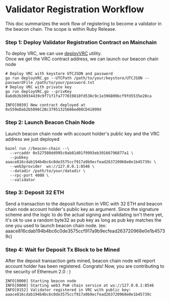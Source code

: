 # Validator Registration Workflow

This doc summarizes the work flow of registering to become a validator in the beacon chain. The scope is within Ruby Release.

### Step 1: Deploy Validator Registration Contract on Mainchain

To deploy VRC, we can use [deployVRC](https://github.com/terenc3t/geth-sharding/tree/contract-util/contracts/deployVRC) utility.  
Once we get the VRC contract address, we can launch our beacon chain node
```
# Deploy VRC with keystore UTCJSON and password
go run deployVRC.go --UTCPath /path/to/your/keystore/UTCJSON --passwordFile /path/to/your/password.txt
# Deploy VRC with private key
go run deployVRC.go --privKey 8a6db3b30934439c9f71f1fa777019810fd538c9c1e396809bcf9fd5535e20ca

INFO[0039] New contract deployed at 0x559eDab2b5896C2Bc37951325666ed08CD41099d
```

### Step 2: Launch Beacon Chain Node
Launch beacon chain node with account holder's public key and the VRC address we just deployed
```
bazel run //beacon-chain --\
  --vrcaddr 0x527580dd995c0ab81d01f9993eb39166796877a1 \
  --pubkey aaace816cdab194b4bc6c0de3575ccf917a9b9ecfead263720968e0e1b45739c \
  --web3provider  ws://127.0.0.1:8546 \
  --datadir /path/to/your/datadir \
  --rpc-port 4000 \
  --validator
```

### Step 3: Deposit 32 ETH

Send a transaction to the deposit function in VRC with 32 ETH and beacon chain node account holder's public key as argument.
Since the signature scheme and the logic to do the actual signing and validating isn't there yet, it's ok to use a random byte32 as pub key
as long as pub key matches the one you used to launch beacon chain node. (ex: aaace816cdab194b4bc6c0de3575ccf917a9b9ecfead263720968e0e1b45739c)


### Step 4: Wait for Deposit Tx Block to be Mined

After the deposit transaction gets mined, beacon chain node will report account holder has been registered. Congrats! Now, you are contributing to the security of Ethereum 2.0 : )
```
INFO[0000] Starting beacon node
INFO[0000] Starting web3 PoW chain service at ws://127.0.0.1:8546
INFO[0152] Validator registered in VRC with public key: aaace816cdab194b4bc6c0de3575ccf917a9b9ecfead263720968e0e1b45739c
```
